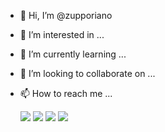 - 👋 Hi, I’m @zupporiano
- 👀 I’m interested in ...
- 🌱 I’m currently learning ...
- 💞️ I’m looking to collaborate on ...
- 📫 How to reach me ...

  <a href="https://youtube.com/channel/UCG0YMdfU23lgit7Vm06ZOFg" target="_blank"><img src="https://img.shields.io/badge/YouTube-FF0000?style=for-the-badge&logo=youtube&logoColor=white" target="_blank"></a>
  <a href="https://instagram.com/zupporiano" target="_blank"><img src="https://img.shields.io/badge/-Instagram-%23E4405F?style=for-the-badge&logo=instagram&logoColor=white" target="_blank"></a>
 	<a href="https://www.twitter.com/zupporiano" target="_blank"><img src="https://img.shields.io/badge/Twitter-1DA1F2?style=for-the-badge&logo=twitter&logoColor=white" target="_blank"></a>
 <a href="https://discord.gg/users/945518465899429978" target="_blank"><img src="https://img.shields.io/badge/Meu Perfil-7289DA?style=for-the-badge&logo=discord&logoColor=white" target="_blank"></a> 

<!---
zupporiano/zupporiano is a ✨ special ✨ repository because its `README.md` (this file) appears on your GitHub profile.
You can click the Preview link to take a look at your changes.
--->
